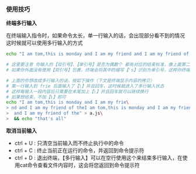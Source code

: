 ### 使用技巧

**终端多行输入**

在终端输入指令时，如果命令太长，单一行输入的话，会出现部分看不到的情况
这时候就可以使用多行输入的方式

```sh
echo "I am tom,this is monday and I am my friend and I am my friend of theI am tom,this is monday and I am my friend and I am my friend of the" > a.js && echo "that's all"

# 这里要注意 你输入的【双引号】、【单引号】是否为偶数个 都有对应的结束标准，像上面第二句 echo "that's all" 
# 如果你外面没有使用【双引号】包裹，终端会将其中的缩写【's】识别为单引号，这样你终端回车不会立即执行，而是进入多行输入状态

# 上面的你想改成多行输入的话，按如下操作（下文是终端显示内容的拷贝）
# 第一行输入到 frie 后面输入了【\】并且回车，这时候就进入了多行输入状态
# 这样每输入一段内容后只需要在末尾加上【\】并且回车就可以继续换行
# 如果想结束，不加【\】即可
echo "I am tom,this is monday and I am my frie\
> nd and I am my friend of theI am tom,this is monday and I am my friend\
>  and I am my friend of the" > a.js\
>  && echo "that's all"
```

**取消当前输入**

- ctrl + U : 只清空当前输入而不终止执行中的命令
- ctrl + C : 终止当前正在运行的命令，并返回到命令提示符
- ctrl + D : 退出终端，【多行输入】可以在空行使用这个来结束多行输入，在使用cat命令查看文件内容时，这会将您返回到命令提示符